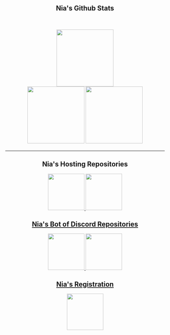 <h2 align="center" style="font-family: Rubik 80s Fade">
    Nia's Github Stats
</h2>

<br />
<div width="100%" style="margin: 20px" align="center">
    <img height="180" src="https://stats.hedystia.com/api?username=lz20r&theme=omni" />
    <br/>
    <img height="180" src="https://github-readme-stats.vercel.app/api/top-langs/?username=lz20r&layout=compact&theme=rose_pine&langs_count=9&border_color=61dafb&border_radius=10" />
    <img height="180" src="https://github-readme-streak-stats.herokuapp.com/?user=lz20r&theme=rose_pine&count-private=true&v=2&border=61dafb&border_radius=10" />
</div>
<hr/>

<h2 align="center" style="font-family: Rubik 80s Fade"> Nia's Hosting Repositories </h2>
<div width="100%" align="center">
    <a align="left" href="https://github.com/lz20r/cinammon.es" title="cinammon.es">
        <img height="115" src="https://github-readme-stats.vercel.app/api/pin/?username=lz20r&repo=cinammon.es&theme=rose_pine&border_color=61dafb&border_radius=10"/>
    <a align="left" href="https://github.com/lz20r/cinnamScripts" title="cinnamScripts">
        <img height="115" src="https://github-readme-stats.vercel.app/api/pin/?username=lz20r&repo=cinnamScripts&theme=rose_pine&border_color=61dafb&border_radius=10"/>
</div>

<h2 align="center" style="font-family: Rubik 80s Fade"> Nia's Bot of Discord Repositories </h2>
<div width="100%" align="center">
    <a align="right" width="100%" href="https://github.com/lz20r/momojs" title="Momojs">
        <img height="115" src="https://github-readme-stats.vercel.app/api/pin/?username=lz20r&repo=momojs&theme=rose_pine&border_color=61dafb&border_radius=10"/>
    <a align="left" width="50%" href="https://github.com/lz20r/momopy" title="Momopy">
        <img height="115" src="https://github-readme-stats.vercel.app/api/pin/?username=lz20r&repo=momopy&theme=rose_pine&border_color=61dafb&border_radius=10"/>
</div>
        
<h2 align="center" style="font-family: Rubik 80s Fade"> Nia's Registration </h2>
<div width="100%" align="center">
     <a align="left" href="https://github.com/lz20r/NaiyaoAutoImport" title="Register">
        <img height="115" src="https://github-readme-stats.vercel.app/api/pin/?username=lz20r&repo=Register&theme=rose_pine&border_color=61dafb&border_radius=10"/>
</div>
